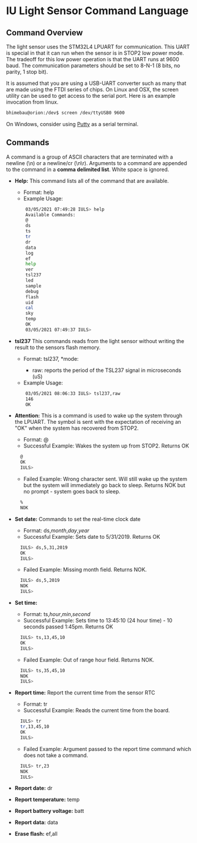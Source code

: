 # IU Light Sensor Command Language

## Command Overview

The light sensor uses the STM32L4 LPUART for communication. This UART
is special in that it can run when the sensor is in STOP2 low power
mode. The tradeoff for this low power operation is that the UART runs
at 9600 baud. The communication parameters should be set to 8-N-1 (8
bits, no parity, 1 stop bit). 


It is assumed that you are using a USB-UART converter such as many
that are made using the FTDI series of chips. On Linux and OSX, the
screen utility can be used to get access to the serial port. Here is
an example invocation from linux.

```bash
bhimebau@orion:/dev$ screen /dev/ttyUSB0 9600
```

On Windows, consider using [Putty](https://www.putty.org/) as a serial terminal. 

## Commands

A command is a group of ASCII characters that are terminated with a
newline (\n) or a newline/cr (\n\r). Arguments to a command are
appended to the command in a **comma delimited list**. White space is
ignored. 

* **Help:** This command lists all of the command that are available. 
  * Format: help
  * Example Usage: 
  ``` bash
      03/05/2021 07:49:28 IULS> help
      Available Commands:
      @
      ds
      ts
      tr
      dr
      data
      log
      ef
      help
      ver
      tsl237
      led
      sample
      debug
      flash
      uid
      cal
      sky
      temp
      OK
      03/05/2021 07:49:37 IULS>
  ```

* **tsl237** This commands reads from the light sensor without writing
     the result to the sensors flash memory.
    * Format: tsl237,<mode>
      *mode: 
      * raw: reports the period of the TSL237 signal in microseconds (uS)
    * Example Usage: 
        
    ``` bash
        03/05/2021 08:06:33 IULS> tsl237,raw
        146
        OK
    ```





* **Attention:** This is a command is used to wake up the system
  through the LPUART. The symbol is sent with the expectation of
  receiving an "OK" when the system has recovered from STOP2.
  * Format: @
  * Successful Example: Wakes the system up from STOP2. Returns OK
  ``` bash
    @
    OK
    IULS>
  ```
  * Failed Example: Wrong character sent.  Will still wake up the
    system but the system will immediately go back to sleep. Returns
    NOK but no prompt - system goes back to sleep.
  ``` bash
    %
    NOK
  ```
  
* **Set date:** Commands to set the real-time clock date
  * Format: ds,*month*,*day*,*year*
  * Successful Example: Sets date to 5/31/2019. Returns OK
  ``` bash
    IULS> ds,5,31,2019
    OK
    IULS>
  ```
  * Failed Example: Missing month field. Returns NOK. 
  ``` bash
    IULS> ds,5,2019
    NOK
    IULS>
  ```
* **Set time:** 
  * Format: ts,*hour*,*min*,*second*
  * Successful Example: Sets time to 13:45:10 (24 hour time) - 10 seconds passed 1:45pm. Returns OK
  ``` bash
    IULS> ts,13,45,10
    OK
    IULS>
  ```
  * Failed Example: Out of range hour field. Returns NOK. 
  ``` bash
    IULS> ts,35,45,10
    NOK
    IULS>
  ```
* **Report time:** Report the current time from the sensor RTC
  * Format: tr 
  * Successful Example: Reads the current time from the board. 
  ``` bash
    IULS> tr
    tr,13,45,10
    OK
    IULS>
  ```
  * Failed Example: Argument passed to the report time command which does not take a command. 
  ``` bash
    IULS> tr,23
    NOK
    IULS>
  ```

* **Report date:** dr
* **Report temperature:** temp
* **Report battery voltage:** batt
* **Report data:** data
* **Erase flash:** ef,all
